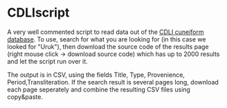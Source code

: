# CDLIscript

A very well commented script to read data out of the [CDLI cuneiform database](https://cdli.ucla.edu/). To use, search for what you are looking for (in this case we looked for "Uruk"), then download the source code of the results page (right mouse click -> download source code) which has up to 2000 results and let the script run over it. 

The output is in CSV, using the fields Title, Type, Provenience, Period,Transliteration. If the search result is several pages long, download each page seperately and combine the resulting CSV files using copy&paste. 
